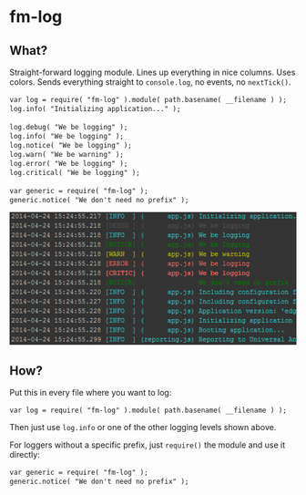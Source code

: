 fm-log
======

What?
-----
Straight-forward logging module. Lines up everything in nice columns. Uses colors. Sends everything straight to `console.log`, no events, no `nextTick()`.

	var log = require( "fm-log" ).module( path.basename( __filename ) );
	log.info( "Initializing application..." );
	  
	log.debug( "We be logging" );
	log.info( "We be logging" );
	log.notice( "We be logging" );
	log.warn( "We be warning" );
	log.error( "We be logging" );
	log.critical( "We be logging" );
	
	var generic = require( "fm-log" );
	generic.notice( "We don't need no prefix" );

![](example.png)

How?
----

Put this in every file where you want to log:

    var log = require( "fm-log" ).module( path.basename( __filename ) );

Then just use `log.info` or one of the other logging levels shown above.

For loggers without a specific prefix, just `require()` the module and use it directly:

	var generic = require( "fm-log" );
	generic.notice( "We don't need no prefix" );